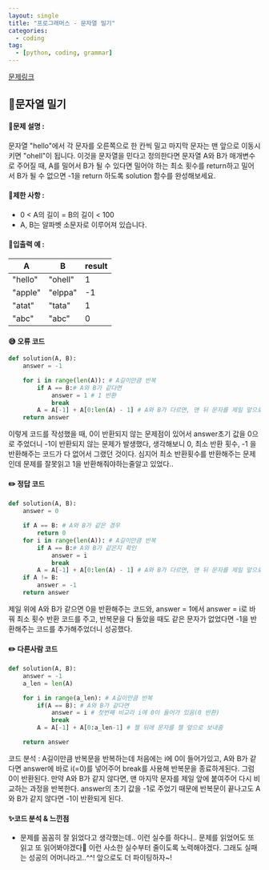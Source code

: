 ```yaml
---
layout: single
title: "프로그래머스 - 문자열 밀기"
categories: 
  - coding
tag:
  - [python, coding, grammar]
--- 
```

[문제링크](https://school.programmers.co.kr/learn/courses/30/lessons/120921)  

## 📌문자열 밀기

#### 📖문제 설명 :  
문자열 "hello"에서 각 문자를 오른쪽으로 한 칸씩 밀고 마지막 문자는 맨 앞으로 이동시키면 "ohell"이 됩니다. 이것을 문자열을 민다고 정의한다면 문자열 A와 B가 매개변수로 주어질 때, A를 밀어서 B가 될 수 있다면 밀어야 하는 최소 횟수를 return하고 밀어서 B가 될 수 없으면 -1을 return 하도록 solution 함수를 완성해보세요.

#### 📖제한 사항 :  
- 0 < A의 길이 = B의 길이 < 100
- A, B는 알파벳 소문자로 이루어져 있습니다.
  
#### 📖입출력 예 : 

|A|B|result|
|---|---|---|
|"hello"|"ohell"|1|
|"apple"|"elppa"|-1|
|"atat"|"tata"|1|
|"abc"|"abc"|0|

#### 😅 오류 코드  
```python
def solution(A, B):
    answer = -1

    for i in range(len(A)): # A길이만큼 반복 
        if A == B:# A와 B가 같다면
            answer = 1 # 1 반환
            break
        A = A[-1] + A[0:len(A) - 1] # A와 B가 다르면, 맨 뒤 문자를 제일 앞으로 옮겨 다시 비교
    return answer
```
이렇게 코드를 작성했을 때, 0이 반환되지 않는 문제점이 있어서 answer초기 값을 0으로 주었더니 -1이 반환되지 않는 문제가 발생했다,
생각해보니 0, 최소 반환 횟수, -1 을 반환해주는 코드가 다 없어서 그랬던 것이다. 심지어 최소 반환횟수를 반환해주는 문제인데 문제를 잘못읽고 1을 반환해줘야하는줄알고 있었다..

#### ✏️ 정답 코드  
```python
def solution(A, B):
    answer = 0

    if A == B: # A와 B가 같은 경우 
        return 0
    for i in range(len(A)): # A길이만큼 반복 
        if A == B:# A와 B가 같은지 확인
            answer = i 
            break
        A = A[-1] + A[0:len(A) - 1] # A와 B가 다르면, 맨 뒤 문자를 제일 앞으로 옮겨 다시 비교
    if A != B:
        answer = -1
    return answer
```
제일 위에 A와 B가 같으면 0을 반환해주는 코드와, answer = 1에서 answer = i로 바꿔 최소 횟수 반환 코드를 주고, 반복문을 다 돌았을 때도 같은 문자가 없었다면 
-1을 반환해주는 코드를 추가해주었더니 성공했다. 

#### ✏️ 다른사람 코드  
```python
def solution(A, B):
    answer = -1
    a_len = len(A)

    for i in range(a_len): # A길이만큼 반복 
        if(A == B): # A와 B가 같다면
            answer = i # 첫번째 비교라 i에 0이 들어가 있음(0 반환)
            break
        A = A[-1] + A[0:a_len-1] # 젤 뒤에 문자를 젤 앞으로 보내줌

    return answer
```
코드 분석 : A길이만큼 반복문을 반복하는데 처음에는 i에 0이 들어가있고, A와 B가 같다면 answer에 바로 i(=0)를 넣어주어
            break를 사용해 반복문을 종료하게된다. 그럼 0이 반환된다. 만약 A와 B가 같지 않다면, 맨 마지막 문자를 제일 앞에 붙여주어 다시 비교하는 과정을 반복한다.
            answer의 초기 값을 -1로 주었기 때문에 반복문이 끝나고도 A와 B가 같지 않다면 -1이 반환되게 된다.

#### ✨코드 분석 & 느낀점 
- 문제를 꼼꼼히 잘 읽었다고 생각했는데.. 이런 실수를 하다니.. 문제를 읽었어도 또 읽고 또 읽어봐야겠다🥲
  이런 사소한 실수부터 줄이도록 노력해야겠다. 그래도 실패는 성공의 어머니라고..^^! 앞으로도 더 파이팅하자~!


  
